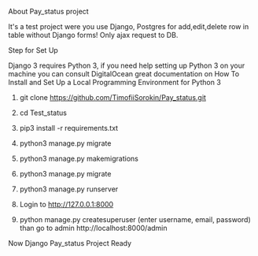 About Pay_status project

It's a test project were you use Django, Postgres for add,edit,delete row in table without Django forms! Only ajax request to DB.

Step for Set Up

Django 3 requires Python 3, if you need help setting up Python 3 on your machine you can consult DigitalOcean great documentation on How To Install and Set Up a Local Programming Environment for Python 3

 1. git clone https://github.com/TimofiiSorokin/Pay_status.git

 2. cd Test_status

 3. pip3 install -r requirements.txt

 4. python3 manage.py migrate

 5. python3 manage.py makemigrations

 6. python3 manage.py migrate

 7. python3 manage.py runserver

 8. Login to http://127.0.0.1:8000

 9. python manage.py createsuperuser (enter username, email, password) than go to admin http://localhost:8000/admin

Now Django Pay_status Project Ready
